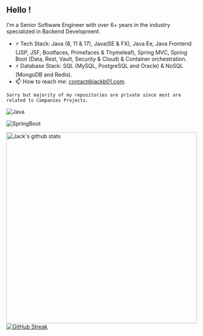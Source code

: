 ## Hello !

I'm a Senior Software Engineer with over 6+ years in the industry specialized in Backend Development. 
- ⚡ Tech Stack: Java (8, 11 & 17), Java(SE & FX), Java Ee, Java Frontend (JSP, JSF, Bootfaces, Primefaces & Thymeleaf), Spring MVC, Spring Boot (Data, Rest, Vault, Security & Cloud) & Container orchestration.
- ⚡ Database Stack: SQL (MySQL, PostgreSQL and Oracle) & NoSQL (MongoDB and Redis).
- 📫 How to reach me: contact@jackb01.com.

`Sorry but majority of my repositories are private since most are related to Companies Projects.`

![Java](https://img.shields.io/badge/Java-%23000.svg?style=for-the-badge&logo=java&logoColor=white)


![SpringBoot](https://img.shields.io/badge/SpringBoot-%23000.svg?style=for-the-badge&logo=spring&logoColor=white)


<a href="https://github.com/hackcoderr/github-readme-stats">
  <img align="left" width=500 src="https://github-readme-stats.anuraghazra1.vercel.app/api?username=Jackb01&count_private=true&show_icons=true&include_all_commits=true&theme=react&border=61dafb&hide_border=true" alt="Jack's github stats" />
</a> 


[![GitHub Streak](https://streak-stats.demolab.com/?user=Jackb01&theme=highcontrast&border_radius=7&date_format=j%20M%5B%20Y%5D)](https://git.io/streak-stats)

<!--
<a href="https://github.com/anuraghazra/github-readme-stats">
  <img align="center" src="https://github-readme-stats.vercel.app/api?username=jackb01&count_private=true&show_icons=true&include_all_commits=true&hide_border=false&hide_title=true&hide=stars,prs" />
</a>
<a href="https://github.com/anuraghazra/github-readme-stats">
  <img align="center" src="https://github-readme-stats.vercel.app/api/top-langs/?username=jackb01&langs_count=3&hide_title=true&hide_border=true" />
</a>
-->

<!--
**Jackb01/jackb01** is a ✨ _special_ ✨ repository because its `README.md` (this file) appears on your GitHub profile.

Here are some ideas to get you started:

- 🔭 I’m currently working on ...
- 🌱 I’m currently learning ...
- 👯 I’m looking to collaborate on ...
- 🤔 I’m looking for help with ...
- 💬 Ask me about ...
- 📫 How to reach me: ...
- 😄 Pronouns: ...
- ⚡ Fun fact: ...
-->
